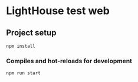# LightHouse test web

## Project setup
```
npm install
```

### Compiles and hot-reloads for development
```
npm run start
```